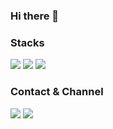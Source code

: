 ### Hi there 👋

### Stacks
<img src="https://img.shields.io/badge/JavaScript-F7DF1E?style=flat-square&logo=JavaScript&logoColor=black">

<img src="https://img.shields.io/badge/HTML5-E34F26?style=flat-square&logo=HTML5&logoColor=white">
<img src="https://img.shields.io/badge/CSS3-1572B6?style=flat-square&logo=CSS3&logoColor=white">

### Contact & Channel
<a herf="https://www.instagram.com/jeontaehyun0203/"> 
  <img src="https://img.shields.io/badge/Instagram-E4405F?style=flat-square&logo=Instagram&logoColor=white"/></a>
<a herf="mailto:"jeontaehyun0203@gmail.com"> 
  <img src="https://img.shields.io/badge/Mail-EA4335?style=flat-square&logo=Gmail&logoColor=white"/></a>

